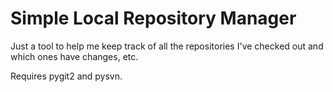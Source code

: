 Simple Local Repository Manager
===============================

Just a tool to help me keep track of all the repositories I've checked out and
which ones have changes, etc.

Requires pygit2 and pysvn.
